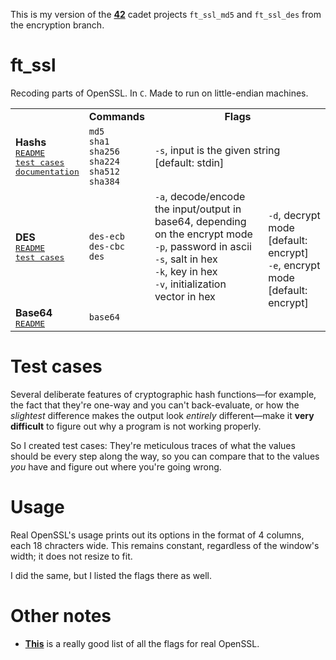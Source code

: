 This is my version of the **[42](https://www.42.us.org/)** cadet projects `ft_ssl_md5` and `ft_ssl_des` from the encryption branch.

# ft_ssl
Recoding parts of OpenSSL. In `C`. Made to run on little-endian machines.

<table style="vertical-align:center;">
	<tr align="center">
		<td><b></b></td>
		<td><b>Commands</b></td>
		<td colspan="2"><b>Flags</b></td>
	</tr>
	<tr>
		<td>
			<b>Hashs</b><br>
			<kbd><a href="./hashing_notes/README_hashing.md">README</a></kbd><br>
			<kbd><a href="./hashing_notes/test_cases">test cases</a></kbd><br>
			<kbd><a href="./hashing_notes/fancy_documentation">documentation</a></kbd>
		</td>
		<td>
			<code>md5</code><br>
			<code>sha1</code><br>
			<code>sha256</code><br>
			<code>sha224</code><br>
			<code>sha512</code><br>
			<code>sha384</code>
		</td>
		<td colspan="2">
			<code>-s</code>, input is the given string [default: stdin]
		</td>
	</tr>
	<tr>
		<td>
			<b>DES</b><br>
			<kbd><a href="./des_notes/README_des.md">README</a></kbd><br>
			<kbd><a href="./des_notes/test_cases">test cases</a></kbd>
		</td>
		<td>
			<code>des-ecb</code><br>
			<code>des-cbc</code><br>
			<code>des</code>
		</td>
		<td>
			<code>-a</code>, decode/encode the input/output in base64, depending on the encrypt mode<br>
			<code>-p</code>, password in ascii<br>
			<code>-s</code>, salt in hex<br>
			<code>-k</code>, key in hex<br>
			<code>-v</code>, initialization vector in hex
		</td>
		<td rowspan="2">
			<code>-d</code>, decrypt mode [default: encrypt]<br>
			<code>-e</code>, encrypt mode [default: encrypt]
		</td>
	</tr>
		<tr>
		<td>
			<b>Base64</b><br>
			<kbd><a href="./base64_notes/README_base64.md">README</a></kbd>
		</td>
		<td><code>base64</code></td>
		<td></td>
	</tr>
</table>

# Test cases
Several deliberate features of cryptographic hash functions—for example, the fact that they're one-way and you can't back-evaluate, or how the _slightest_ difference makes the output look _entirely_ different—make it **very difficult** to figure out why a program is not working properly.

So I created test cases: They're meticulous traces of what the values should be every step along the way, so you can compare that to the values _you_ have and figure out where you're going wrong.

# Usage
Real OpenSSL's usage prints out its options in the format of 4 columns, each 18 chracters wide. This remains constant, regardless of the window's width; it does not resize to fit.

I did the same, but I listed the flags there as well.

# Other notes
* **[This](https://wiki.openssl.org/index.php/Enc)** is a really good list of all the flags for real OpenSSL.

